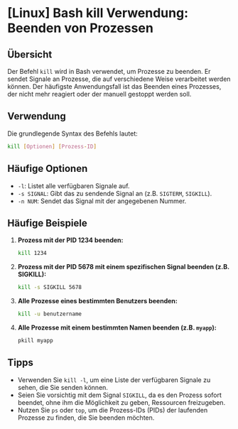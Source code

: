 # [Linux] Bash kill Verwendung: Beenden von Prozessen

## Übersicht
Der Befehl `kill` wird in Bash verwendet, um Prozesse zu beenden. Er sendet Signale an Prozesse, die auf verschiedene Weise verarbeitet werden können. Der häufigste Anwendungsfall ist das Beenden eines Prozesses, der nicht mehr reagiert oder der manuell gestoppt werden soll.

## Verwendung
Die grundlegende Syntax des Befehls lautet:

```bash
kill [Optionen] [Prozess-ID]
```

## Häufige Optionen
- `-l`: Listet alle verfügbaren Signale auf.
- `-s SIGNAL`: Gibt das zu sendende Signal an (z.B. `SIGTERM`, `SIGKILL`).
- `-n NUM`: Sendet das Signal mit der angegebenen Nummer.

## Häufige Beispiele

1. **Prozess mit der PID 1234 beenden:**
   ```bash
   kill 1234
   ```

2. **Prozess mit der PID 5678 mit einem spezifischen Signal beenden (z.B. SIGKILL):**
   ```bash
   kill -s SIGKILL 5678
   ```

3. **Alle Prozesse eines bestimmten Benutzers beenden:**
   ```bash
   kill -u benutzername
   ```

4. **Alle Prozesse mit einem bestimmten Namen beenden (z.B. `myapp`):**
   ```bash
   pkill myapp
   ```

## Tipps
- Verwenden Sie `kill -l`, um eine Liste der verfügbaren Signale zu sehen, die Sie senden können.
- Seien Sie vorsichtig mit dem Signal `SIGKILL`, da es den Prozess sofort beendet, ohne ihm die Möglichkeit zu geben, Ressourcen freizugeben.
- Nutzen Sie `ps` oder `top`, um die Prozess-IDs (PIDs) der laufenden Prozesse zu finden, die Sie beenden möchten.